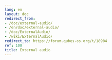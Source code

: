 ```yaml
---
lang: en
layout: doc
redirect_from:
- /doc/external-audio/
- /en/doc/external-audio/
- /doc/ExternalAudio/
- /wiki/ExternalAudio/
redirect_to: https://forum.qubes-os.org/t/18984
ref: 100
title: External audio
---
```

